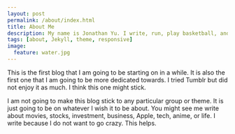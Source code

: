 ```yaml
---
layout: post
permalink: /about/index.html
title: About Me
description: My name is Jonathan Yu. I write, run, play basketball, and think about stuff
tags: [about, Jekyll, theme, responsive]
image:
  feature: water.jpg
---
```


This is the first blog that I am going to be starting on in a while. It is also the first one that I am going to be more dedicated towards. I tried Tumblr but did not enjoy it as much. I think this one might stick. 

I am not going to make this blog stick to any particular group or theme. It is just going to be on whatever I wish it to be about. You might see me write about movies, stocks, investment, business, Apple, tech, anime, or life. I write because I do not want to go crazy. This helps.